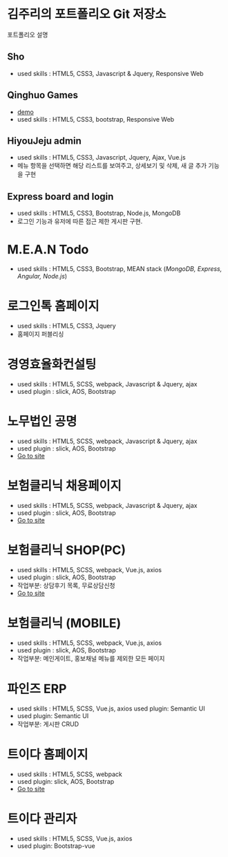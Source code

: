 # 김주리의 포트폴리오 Git 저장소

포트폴리오 설명

## Sho

* used skills : HTML5, CSS3, Javascript & Jquery, Responsive Web


## Qinghuo Games

* [demo](http://qinghuo.snapbak-studios.com)
* used skills : HTML5, CSS3, bootstrap, Responsive Web


## HiyouJeju admin

* used skills : HTML5, CSS3, Javascript, Jquery, Ajax, Vue.js 
* 메뉴 항목을 선택하면 해당 리스트를 보여주고, 상세보기 및 삭제, 새 글 추가 기능을 구현


## Express board and login

* used skills : HTML5, CSS3, Bootstrap, Node.js, MongoDB
* 로그인 기능과 유저에 따른 접근 제한 게시판 구현.


# M.E.A.N Todo

* used skills : HTML5, CSS3, Bootstrap, MEAN stack (*MongoDB, Express, Angular, Node.js*)

# 로그인톡 홈페이지

* used skills : HTML5, CSS3, Jquery
* 홈페이지 퍼블리싱

# 경영효율화컨설팅

* used skills : HTML5, SCSS, webpack, Javascript & Jquery, ajax 
* used plugin : slick, AOS, Bootstrap

# 노무법인 공명

* used skills : HTML5, SCSS, webpack, Javascript & Jquery, ajax 
* used plugin : slick, AOS, Bootstrap
* [Go to site](https://gmhr.co.kr/)

# 보험클리닉 채용페이지

* used skills : HTML5, SCSS, webpack, Javascript & Jquery, ajax 
* used plugin : slick, AOS, Bootstrap
* [Go to site](https://clinic.peoplelife.kr/recruit)

# 보험클리닉 SHOP(PC)

* used skills : HTML5, SCSS, webpack, Vue.js, axios
* used plugin : slick, AOS, Bootstrap
* 작업부분: 상담후기 목록, 무료상담신청
* [Go to site](https://bohumclinic.com/shop)

# 보험클리닉 (MOBILE)

* used skills : HTML5, SCSS, webpack, Vue.js, axios
* used plugin : slick, AOS, Bootstrap
* 작업부분: 메인게이트, 홍보채널 메뉴를 제외한 모든 페이지



# 파인즈 ERP
* used skills : HTML5, SCSS, Vue.js, axios used plugin: Semantic UI
* used plugin: Semantic UI
* 작업부분: 게시판 CRUD

# 트이다 홈페이지
* used skills : HTML5, SCSS, webpack
* used plugin: slick, AOS, Bootstrap
* [Go to site](https://www.teuida.net)

# 트이다 관리자
* used skills : HTML5, SCSS, Vue.js, axios
* used plugin: Bootstrap-vue
